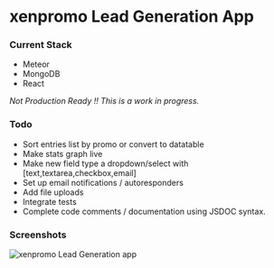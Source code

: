 # xenpromo Lead Generation App

### Current Stack

- Meteor
- MongoDB
- React




*Not Production Ready !!*
*This is a work in progress.*



### Todo

- Sort entries list by promo or convert to datatable
- Make stats graph live
- Make new field type a dropdown/select with [text,textarea,checkbox,email]
- Set up email notifications / autoresponders
- Add file uploads
- Integrate tests
- Complete code comments / documentation using JSDOC syntax.



### Screenshots

 ![xenpromo Lead Generation app](https://s23.postimg.org/u8z9soswb/xenpro.png)

